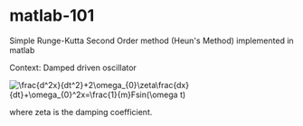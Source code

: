 # matlab-101
Simple Runge-Kutta Second Order method (Heun's Method) implemented in matlab

Context: Damped driven oscillator

<img src="https://latex.codecogs.com/svg.image?\frac{d^2x}{dt^2}&plus;2\omega_{0}\zeta\frac{dx}{dt}&plus;\omega_{0}^2x=\frac{1}{m}Fsin(\omega&space;t)" title="\frac{d^2x}{dt^2}+2\omega_{0}\zeta\frac{dx}{dt}+\omega_{0}^2x=\frac{1}{m}Fsin(\omega t)" />

where zeta is the damping coefficient.
